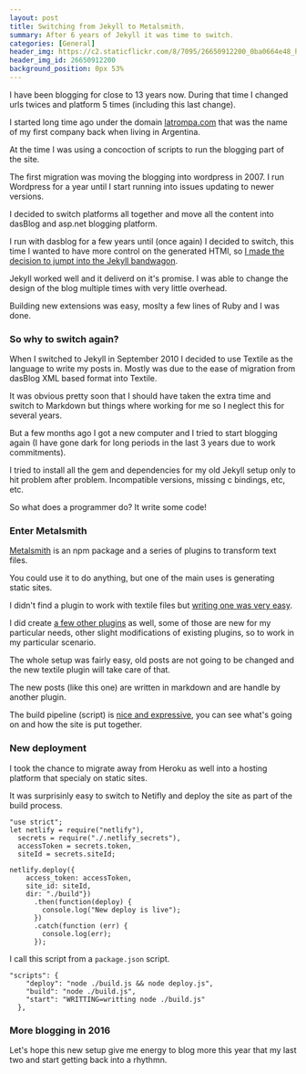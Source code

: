 ```yaml
---
layout: post
title: Switching from Jekyll to Metalsmith.
summary: After 6 years of Jekyll it was time to switch.
categories: [General]
header_img: https://c2.staticflickr.com/8/7095/26650912200_0ba0664e48_h.jpg
header_img_id: 26650912200
background_position: 0px 53%
---
```


I have been blogging for close to 13 years now.
During that time I changed urls twices and platform 5 times (including this last change).

I started long time ago under the domain [latrompa.com](http://latrompa.com) that was the name of my first company back when living in Argentina.

At the time I was using a concoction of scripts to run the blogging part of the site.

The first migration was moving the blogging into wordpress in 2007. I run Wordpress for a year until I start running into issues updating to newer versions.

I decided to switch platforms all together and move all the content into dasBlog and asp.net blogging platform.

I run with dasblog for a few years until (once again) I decided to switch, this time I wanted to have more control on the generated HTMl, so [I made the decision to jumpt into the Jekyll bandwagon](https://dynamicprogrammer.com/2010/09/02/migrating-the-blog-from-dasblog-to-jekyll/).

Jekyll worked well and it deliverd on it's promise. I was able to change the design of the blog multiple times with very little overhead.

Building new extensions was easy, moslty a few lines of Ruby and I was done.

### So why to switch again?

When I switched to Jekyll in September 2010 I decided to use Textile as the language to write my posts in. Mostly was due to the ease of migration from dasBlog XML based format into Textile.

It was obvious pretty soon that I should have taken the extra time and switch to Markdown but things where working for me so I neglect this for several years.

But a few months ago I got a new computer and I tried to start blogging again (I have gone dark for long periods in the last 3 years due to work commitments).

I tried to install all the gem and dependencies for my old Jekyll setup only to hit problem after problem. Incompatible versions, missing c bindings, etc, etc.

So what does a programmer do? It write some code!

### Enter Metalsmith

[Metalsmith](http://www.metalsmith.io/) is an npm package and a series of plugins to transform text files.

You could use it to do anything, but one of the main uses is generating static sites.

I didn't find a plugin to work with textile files but [writing one was very easy](https://github.com/hgarcia/Blog/blob/master/lib/metalsmith-textile/index.js).

I did create [a few other plugins](https://github.com/hgarcia/Blog/tree/master/lib) as well, some of those are new for my particular needs, other slight modifications of existing plugins, so to work in my particular scenario.

The whole setup was fairly easy, old posts are not going to be changed and the new textile plugin will take care of that.

The new posts (like this one) are written in markdown and are handle by another plugin.

The build pipeline (script) is [nice and expressive](https://github.com/hgarcia/Blog/blob/master/build.js), you can see what's going on and how the site is put together.

### New deployment

I took the chance to migrate away from Heroku as well into a hosting platform that specialy on static sites.

It was surprisinly easy to switch to Netifly and deploy the site as part of the build process.

```
"use strict";
let netlify = require("netlify"),
  secrets = require("./.netlify_secrets"),
  accessToken = secrets.token,
  siteId = secrets.siteId;

netlify.deploy({
    access_token: accessToken,
    site_id: siteId,
    dir: "./build"})
      .then(function(deploy) {
        console.log("New deploy is live");
      })
      .catch(function (err) {
        console.log(err);
      });
```

I call this script from a `package.json` script.

```
"scripts": {
    "deploy": "node ./build.js && node deploy.js",
    "build": "node ./build.js",
    "start": "WRITTING=writting node ./build.js"
  },
```

### More blogging in 2016

Let's hope this new setup give me energy to blog more this year that my last two and start getting back into a rhythmn.
